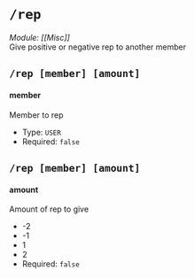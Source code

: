 # `/rep`
*Module: [[Misc]]*<br>
Give positive or negative rep to another member
## `/rep [member] [amount]`
#### member
Member to rep
- Type: `USER`
- Required: `false`
## `/rep [member] [amount]`
#### amount
Amount of rep to give
  - -2
  - -1
  - 1
  - 2
- Required: `false`